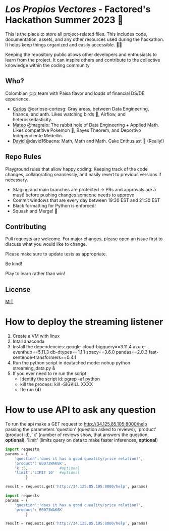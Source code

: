 # _Los Propios Vectores_ - Factored's Hackathon Summer 2023 🚀
This is the place to store all project-related files. This includes code, documentation, assets, and any other resources used during the hackathon. It helps keep things organized and easily accessible. 🧹🧹

Keeping the repository public allows other developers and enthusiasts to learn from the project. It can inspire others and contribute to the collective knowledge within the coding community.

## Who?
Colombian 🇨🇴 team with Paisa flavor and *loads* of financial DS/DE experience.
- [Carlos](https://carloseduardo.omg.lol/) @carlose-cortesg: Gray areas, between Data Engineering, finance, and anth. Likes watching birds 🦩, Airflow, and heteroskedasticity. 
- [Mateo](https://www.linkedin.com/in/mateo-graciano-data-scientist/) @magralo: The rabbit hole of Data Engineering + Applied Math. Likes competitive Pokemon 🧪, Bayes Theorem, and Deportivo Independiente Medellin. 
- [David](https://www.linkedin.com/in/david-baena-castro-800174168/) @david16baena: Math, Math and Math. Cake Enthusiast 🍰 (Really!)

## Repo Rules
Playground rules that allow happy coding: Keeping track of the code changes, collaborating seamlessly, and easily revert to previous versions if necessary.

- Staging and main branches are protected -> PRs and approvals are a must! before pushing changes someone needs to approve
- Commit windows that are every day between 19:30 EST and 21:30 EST
- Black formatting for Python is enforced!
- Squash and Merge! 🎇


## Contributing

Pull requests are welcome. For major changes, please open an issue first
to discuss what you would like to change.

Please make sure to update tests as appropriate.

Be kind!

Play to learn rather than win!

## License

[MIT](https://choosealicense.com/licenses/mit/)


# How to deploy the streaming listener

1. Create a VM with linux
2. Intall anaconda
3. Install the dependencies:
    google-cloud-bigquery==3.11.4
    azure-eventhub==5.11.3
    db-dtypes==1.1.1
    spacy==3.6.0
    pandas==2.0.3
    fast-sentence-transformers==0.4.1
4. Run the python script in deatached mode: nohup python streaming_data.py & 
5. If you ever need to re run the script
    - Identify the script id: pgrep -af python
    - kill the process: kill -SIGKILL XXXX
    - Re run (4)



# How to use API to ask any question

To run the api make a GET request to http://34.125.85.105:8000/help passing the parameters
'question' (question asked to reviews), 'product' (product id), 'k' (number of reviews show, that answers the question, **optional**), 'limit' (limits query on data to make faster inferences, **optional**)

```python
import requests
params = {
    'question':'does it has a good queality/price relation?',
    'product':'B0073WAK8K', 
    'k':5,              #optional
    'limit':'LIMIT 10'  #optional
         }

result = requests.get('http://34.125.85.105:8000/help', params)
```

```python
import requests
params = {
    'question':'does it has a good queality/price relation?',
    'product':'B0073WAK8K'
         }

result = requests.get('http://34.125.85.105:8000/help', params)
```